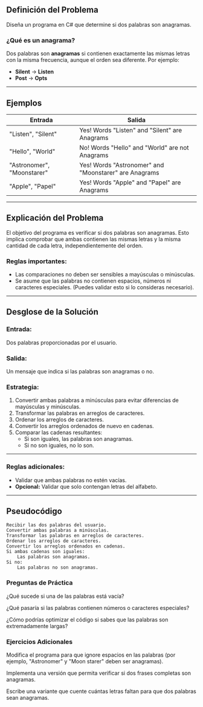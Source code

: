 ## Definición del Problema

Diseña un programa en C# que determine si dos palabras son anagramas.

### ¿Qué es un anagrama?

Dos palabras son **anagramas** si contienen exactamente las mismas letras con la misma frecuencia, aunque el orden sea diferente. Por ejemplo:

- **Silent** → **Listen**
- **Post** → **Opts**

---

## Ejemplos

| **Entrada**                | **Salida**                                             |
|----------------------------|--------------------------------------------------------|
| "Listen", "Silent"         | Yes! Words "Listen" and "Silent" are Anagrams          |
| "Hello", "World"           | No! Words "Hello" and "World" are not Anagrams         |
| "Astronomer", "Moonstarer" | Yes! Words "Astronomer" and "Moonstarer" are Anagrams  |
| "Apple", "Papel"           | Yes! Words "Apple" and "Papel" are Anagrams            |

---

## Explicación del Problema

El objetivo del programa es verificar si dos palabras son anagramas. Esto implica comprobar que ambas contienen las mismas letras y la misma cantidad de cada letra, independientemente del orden.

### Reglas importantes:
- Las comparaciones no deben ser sensibles a mayúsculas o minúsculas.
- Se asume que las palabras no contienen espacios, números ni caracteres especiales. (Puedes validar esto si lo consideras necesario).

---

## Desglose de la Solución

### Entrada:
Dos palabras proporcionadas por el usuario.

### Salida:
Un mensaje que indica si las palabras son anagramas o no.

### Estrategia:
1. Convertir ambas palabras a minúsculas para evitar diferencias de mayúsculas y minúsculas.
2. Transformar las palabras en arreglos de caracteres.
3. Ordenar los arreglos de caracteres.
4. Convertir los arreglos ordenados de nuevo en cadenas.
5. Comparar las cadenas resultantes:
   - Si son iguales, las palabras son anagramas.
   - Si no son iguales, no lo son.

---

### Reglas adicionales:
- Validar que ambas palabras no estén vacías.
- **Opcional:** Validar que solo contengan letras del alfabeto.

---

## Pseudocódigo

```plaintext
Recibir las dos palabras del usuario.
Convertir ambas palabras a minúsculas.
Transformar las palabras en arreglos de caracteres.
Ordenar los arreglos de caracteres.
Convertir los arreglos ordenados en cadenas.
Si ambas cadenas son iguales:
    Las palabras son anagramas.
Si no:
    Las palabras no son anagramas.
```
    

### Preguntas de Práctica
¿Qué sucede si una de las palabras está vacía?

¿Qué pasaría si las palabras contienen números o caracteres especiales?

¿Cómo podrías optimizar el código si sabes que las palabras son extremadamente largas?

### Ejercicios Adicionales
Modifica el programa para que ignore espacios en las palabras (por ejemplo, "Astronomer" y "Moon starer" deben ser anagramas).

Implementa una versión que permita verificar si dos frases completas son anagramas.

Escribe una variante que cuente cuántas letras faltan para que dos palabras sean anagramas.